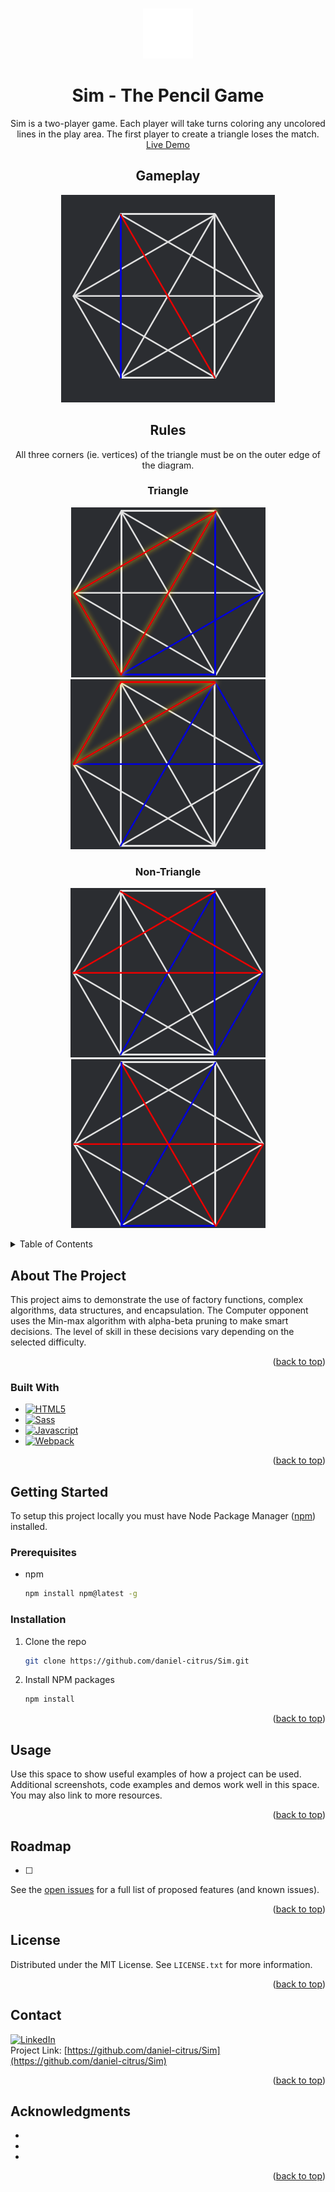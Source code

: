 <!-- 
## Rules
All three corners (ie. vertices) of the triangle must be on the outer edge of the diagram.

**Triangles**<br>
<img height="200" src="https://raw.githubusercontent.com/daniel-citrus/Sim/main/dist/media/how-to-play/Triangle1.png">
<img height="200" src="https://raw.githubusercontent.com/daniel-citrus/Sim/main/dist/media/how-to-play/Triangle2.png">

**Non-Triangles**<br>
<img height="200" src="https://raw.githubusercontent.com/daniel-citrus/Sim/main/dist/media/how-to-play/NonTriangle1.png">
<img height="200" src="https://raw.githubusercontent.com/daniel-citrus/Sim/main/dist/media/how-to-play/NonTriangle2.png">

## Gameplay
<img height="200" src="https://raw.githubusercontent.com/daniel-citrus/Sim/main/dist/media/how-to-play/playing.gif">

 -->
<a name="readme-top"></a>
<!-- PROJECT LOGO -->
<br />
<div align="center">
  <a href="https://github.com/daniel-citrus/Sim">
    <img src="readmefiles/sim white_animated.svg" alt="Sim Logo" width="80" height="80">
  </a>

<h1 align="center">Sim - The Pencil Game</h1>
  <p align="center">
    Sim is a two-player game. Each player will take turns coloring any uncolored lines in the play area. The first player to create a triangle loses the match. 
    <br />
    <a href="https://simthepencilgame.netlify.app/">Live Demo</a>
    <br />
    <h2>Gameplay</h2>
    <img src="readmefiles/playing.gif" alt="Sim gameplay, players taking turns placing lines">
    <br />
    <h2>Rules</h2>
    <p>
    All three corners (ie. vertices) of the triangle must be on the outer edge of the diagram.
    </p>
    <h3>
        Triangle
    </h3>
    <img src="readmefiles/Triangle1.png" alt="A losing triangle highlighted on the board">
    <br />
    <img src="readmefiles/Triangle2.png" alt="A losing triangle highlighted on the board">
    <br />
    <h3>
    Non-Triangle
    </h3>
    <img src="readmefiles/NonTriangle1.png" alt="A non-triangle on the board">
    <br />
    <img src="readmefiles/NonTriangle2.png" alt="A non-triangle on the board">
    <br />
  </p>
</div>

<!-- TABLE OF CONTENTS -->
<details>
  <summary>Table of Contents</summary>
  <ol>
    <li>
      <a href="#about-the-project">About The Project</a>
      <ul>
        <li><a href="#built-with">Built With</a></li>
      </ul>
    </li>
    <li>
      <a href="#getting-started">Getting Started</a>
      <ul>
        <li><a href="#prerequisites">Prerequisites</a></li>
        <li><a href="#installation">Installation</a></li>
      </ul>
    </li>
    <li><a href="#usage">Usage</a></li>
    <li><a href="#roadmap">Roadmap</a></li>
    <li><a href="#license">License</a></li>
    <li><a href="#contact">Contact</a></li>
    <li><a href="#acknowledgments">Acknowledgments</a></li>
  </ol>
</details>

<!-- ABOUT THE PROJECT -->
## About The Project
This project aims to demonstrate the use of factory functions, complex algorithms, data structures, and encapsulation. The Computer opponent uses the Min-max algorithm with alpha-beta pruning to make smart decisions. The level of skill in these decisions vary depending on the selected difficulty.

<p align="right">(<a href="#readme-top">back to top</a>)</p>

### Built With

* [![HTML5][html5-shield]][html5-url]
* [![Sass][sass-shield]][sass-url]
* [![Javascript][javascript-shield]][javascript-url]
* [![Webpack][webpack-shield]][webpack-url]

<p align="right">(<a href="#readme-top">back to top</a>)</p>

<!-- GETTING STARTED -->
## Getting Started

To setup this project locally you must have Node Package Manager ([npm](https://docs.npmjs.com/downloading-and-installing-node-js-and-npm)) installed.

### Prerequisites

* npm
  ```sh
  npm install npm@latest -g
  ```

### Installation

1. Clone the repo
   ```sh
   git clone https://github.com/daniel-citrus/Sim.git
   ```
2. Install NPM packages
   ```sh
   npm install
   ```

<p align="right">(<a href="#readme-top">back to top</a>)</p>

<!-- USAGE EXAMPLES -->
## Usage

Use this space to show useful examples of how a project can be used. Additional screenshots, code examples and demos work well in this space. You may also link to more resources.

<p align="right">(<a href="#readme-top">back to top</a>)</p>

<!-- ROADMAP -->
## Roadmap

- [ ] 

See the [open issues](https://github.com/daniel-citrus/Sim/issues) for a full list of proposed features (and known issues).

<p align="right">(<a href="#readme-top">back to top</a>)</p>

<!-- LICENSE -->
## License

Distributed under the MIT License. See `LICENSE.txt` for more information.

<p align="right">(<a href="#readme-top">back to top</a>)</p>



<!-- CONTACT -->
## Contact

[![LinkedIn][linkedin-shield]][linkedin-url]
<br />
Project Link: [https://github.com/daniel-citrus/Sim](https://github.com/daniel-citrus/Sim)

<p align="right">(<a href="#readme-top">back to top</a>)</p>



<!-- ACKNOWLEDGMENTS -->
## Acknowledgments

* []()
* []()
* []()

<p align="right">(<a href="#readme-top">back to top</a>)</p>



<!-- MARKDOWN LINKS & IMAGES -->
<!-- https://www.markdownguide.org/basic-syntax/#reference-style-links -->
[linkedin-shield]: https://img.shields.io/badge/-LinkedIn-black.svg?style=for-the-badge&logo=linkedin&colorB=555
[linkedin-url]: https://linkedin.com/in/calvo-daniel
[product-screenshot]: readmefiles/sim%20white_animated.svg

[html5-shield]: https://img.shields.io/badge/HTML5-%23222222?style=for-the-badge&logo=html5&logoColor=%23E34F26
[html5-url]: https://html.spec.whatwg.org/
[sass-shield]: https://img.shields.io/badge/SASS-%23CC6699?style=for-the-badge&logo=sass&logoColor=white
[sass-url]: https://sass-lang.com/
[webpack-shield]: https://img.shields.io/badge/Webpack-%238DD6F9?style=for-the-badge&logo=webpack&logoColor=white
[webpack-url]: https://webpack.js.org/
[javascript-shield]: https://img.shields.io/badge/Javascript-%232e302c?style=for-the-badge&logo=javascript&logoColor=%23F7DF1E
[javascript-url]: https://developer.mozilla.org/en-US/docs/Web/JavaScript